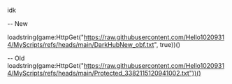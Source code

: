 idk

-- New

loadstring(game:HttpGet("https://raw.githubusercontent.com/Hello10209314/MyScripts/refs/heads/main/DarkHubNew_obf.txt", true))()

-- Old
loadstring(game:HttpGet("https://raw.githubusercontent.com/Hello10209314/MyScripts/refs/heads/main/Protected_3382115120941002.txt"))()
